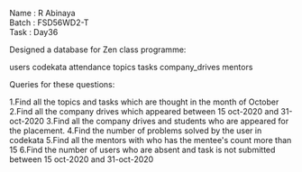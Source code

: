 Name : R Abinaya    
Batch : FSD56WD2-T   
Task : Day36

Designed a database for Zen class programme:

users
codekata
attendance
topics
tasks
company_drives
mentors



Queries for these questions:

1.Find all the topics and tasks which are thought in the month of October
2.Find all the company drives which appeared between 15 oct-2020 and 31-oct-2020
3.Find all the company drives and students who are appeared for the placement.
4.Find the number of problems solved by the user in codekata
5.Find all the mentors with who has the mentee's count more than 15
6.Find the number of users who are absent and task is not submitted  between 15 oct-2020 and 31-oct-2020
